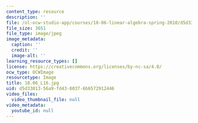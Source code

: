 ```yaml
---
content_type: resource
description: ''
file: /ol-ocw-studio-app/courses/18-06-linear-algebra-spring-2010/d5d3301356a9fd4380376b6572912446_18.06_L16.jpg
file_size: 3651
file_type: image/jpeg
image_metadata:
  caption: ''
  credit: ''
  image-alt: ''
learning_resource_types: []
license: https://creativecommons.org/licenses/by-nc-sa/4.0/
ocw_type: OCWImage
resourcetype: Image
title: 18.06_L16.jpg
uid: d5d33013-56a9-fd43-8037-6b6572912446
video_files:
  video_thumbnail_file: null
video_metadata:
  youtube_id: null
---
```

